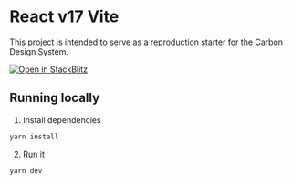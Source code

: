 # React v17 Vite

This project is intended to serve as a reproduction starter for the Carbon Design System.

[![Open in StackBlitz](https://developer.stackblitz.com/img/open_in_stackblitz.svg)](https://stackblitz.com/github/carbon-design-system/sandboxes/tree/main/react/latest/react-17-vite/?preset=node=)

## Running locally

1. Install dependencies

```sh
yarn install
```

2. Run it

```sh
yarn dev
```
